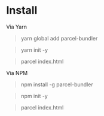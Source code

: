 # Install #
Via Yarn
> yarn global add parcel-bundler

> yarn init -y

> parcel index.html

Via NPM
> npm install -g parcel-bundler

> npm init -y

> parcel index.html
